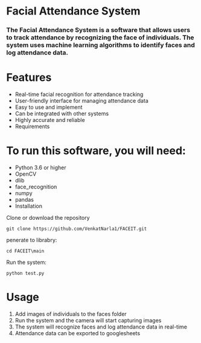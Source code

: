 # Facial Attendance System
### The Facial Attendance System is a software that allows users to track attendance by recognizing the face of individuals. The system uses machine learning algorithms to identify faces and log attendance data.

# Features
* Real-time facial recognition for attendance tracking
* User-friendly interface for managing attendance data
* Easy to use and implement
* Can be integrated with other systems
* Highly accurate and reliable
* Requirements

# To run this software, you will need:

+ Python 3.6 or higher
+ OpenCV
+ dlib
+ face_recognition
+ numpy
+ pandas
+ Installation

Clone or download the repository
<pre><code>git clone https://github.com/VenkatNarla1/FACEIT.git </code></pre>
penerate to librabry:
<pre><code>cd FACEIT\main </code></pre>
Run the system: 
<pre><code>python test.py </code></pre>

# Usage

<ol>
<li>Add images of individuals to the faces folder</li>
<li>Run the system and the camera will start capturing images</li>
<li>The system will recognize faces and log attendance data in real-time</li>
<li>Attendance data can be exported to googlesheets </li>
</ol>